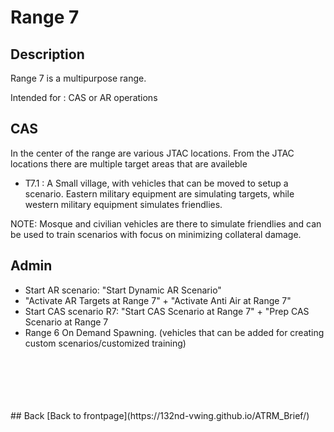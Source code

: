 # Range 7

## Description
Range 7 is a multipurpose range.

Intended for : CAS or AR operations


## CAS
In the center of the range are various JTAC locations. From the JTAC locations there are multiple target areas that are availeble

- T7.1 : A Small village, with vehicles that can be moved to setup a scenario.   Eastern military equipment are simulating targets, while western military equipment simulates friendlies.



NOTE: Mosque and civilian vehicles are there to simulate friendlies and can be used to train scenarios with focus on minimizing collateral damage.

## Admin
- Start AR scenario: "Start Dynamic AR Scenario"
- "Activate AR Targets at Range 7" + "Activate Anti Air at Range 7"
- Start CAS scenario R7: "Start CAS Scenario at Range 7" + "Prep CAS Scenario at Range 7
- Range 6 On Demand Spawning.  (vehicles that can be added for creating custom scenarios/customized training)

<br>
<br>
<br>
<br>
<br>
## Back
[Back to frontpage](https://132nd-vwing.github.io/ATRM_Brief/)